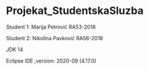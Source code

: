 # Projekat_StudentskaSluzba

Student 1: Marija Petrović RA53-2018

Student 2: Nikolina Pavković RA56-2018

JDK 14

Eclipse IDE ,version: 2020-09 (4.17.0)
